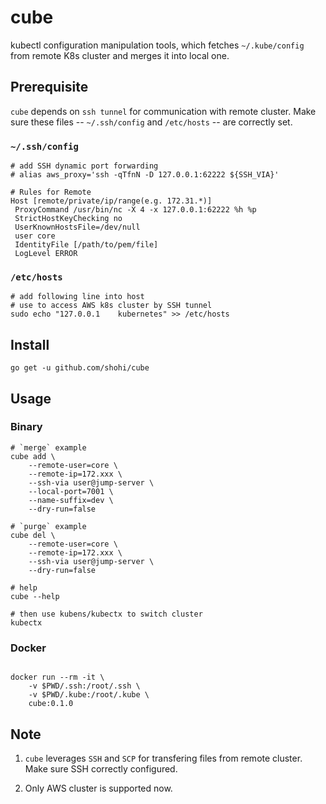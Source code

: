 # cube
kubectl configuration manipulation tools, which fetches `~/.kube/config` from remote K8s cluster and merges it into local one.

## Prerequisite
`cube` depends on `ssh tunnel` for communication with remote cluster. Make sure these files -- `~/.ssh/config` and `/etc/hosts` -- are correctly set.

### `~/.ssh/config`

```terminal
# add SSH dynamic port forwarding
# alias aws_proxy='ssh -qTfnN -D 127.0.0.1:62222 ${SSH_VIA}'

# Rules for Remote
Host [remote/private/ip/range(e.g. 172.31.*)]
 ProxyCommand /usr/bin/nc -X 4 -x 127.0.0.1:62222 %h %p
 StrictHostKeyChecking no
 UserKnownHostsFile=/dev/null
 user core
 IdentityFile [/path/to/pem/file]
 LogLevel ERROR

```

### `/etc/hosts`

```terminal
# add following line into host
# use to access AWS k8s cluster by SSH tunnel
sudo echo "127.0.0.1	kubernetes" >> /etc/hosts
```

## Install

```
go get -u github.com/shohi/cube

```

## Usage

### Binary
```terminal
# `merge` example
cube add \
    --remote-user=core \
    --remote-ip=172.xxx \
    --ssh-via user@jump-server \
    --local-port=7001 \
    --name-suffix=dev \
    --dry-run=false

# `purge` example
cube del \
    --remote-user=core \
    --remote-ip=172.xxx \
    --ssh-via user@jump-server \
    --dry-run=false

# help
cube --help

# then use kubens/kubectx to switch cluster
kubectx

```

### Docker

```terminal

docker run --rm -it \
    -v $PWD/.ssh:/root/.ssh \
    -v $PWD/.kube:/root/.kube \
    cube:0.1.0

```

## Note
1. `cube` leverages `SSH` and `SCP` for transfering files from remote cluster. Make sure SSH correctly configured.

2. Only AWS cluster is supported now.
